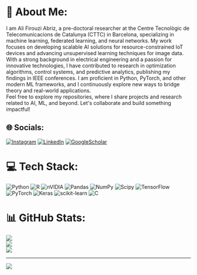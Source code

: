# 💫 About Me:
I am Ali Firouzi Abriz, a pre-doctoral researcher at the Centre Tecnològic de Telecomunicacions de Catalunya (CTTC) in Barcelona, specializing in machine learning, federated learning, and neural networks. My work focuses on developing scalable AI solutions for resource-constrained IoT devices and advancing unsupervised learning techniques for image data.<br>With a strong background in electrical engineering and a passion for innovative technologies, I have contributed to research in optimization algorithms, control systems, and predictive analytics, publishing my findings in IEEE conferences. I am proficient in Python, PyTorch, and other modern ML frameworks, and I continuously explore new ways to bridge theory and real-world applications.<br>Feel free to explore my repositories, where I share projects and research related to AI, ML, and beyond. Let's collaborate and build something impactful!<br>


## 🌐 Socials:
[![Instagram](https://img.shields.io/badge/Instagram-%23E4405F.svg?logo=Instagram&logoColor=white)](https://instagram.com/Ali_Firouzi) [![LinkedIn](https://img.shields.io/badge/LinkedIn-%230077B5.svg?logo=linkedin&logoColor=white)](https://linkedin.com/in/AliFirouziAbriz) [![GoogleScholar](https://img.shields.io/badge/Google_Scholar-4285F4?style=for-the-badge&logo=google-scholar&logoColor=white)](https://scholar.google.com/citations?user=dcVIQXoAAAAJ&hl=es&oi=ao) 

# 💻 Tech Stack:
![Python](https://img.shields.io/badge/python-3670A0?style=for-the-badge&logo=python&logoColor=ffdd54) ![R](https://img.shields.io/badge/r-%23276DC3.svg?style=for-the-badge&logo=r&logoColor=white) ![nVIDIA](https://img.shields.io/badge/cuda-000000.svg?style=for-the-badge&logo=nVIDIA&logoColor=green) ![Pandas](https://img.shields.io/badge/pandas-%23150458.svg?style=for-the-badge&logo=pandas&logoColor=white) ![NumPy](https://img.shields.io/badge/numpy-%23013243.svg?style=for-the-badge&logo=numpy&logoColor=white) ![Scipy](https://img.shields.io/badge/SciPy-%230C55A5.svg?style=for-the-badge&logo=scipy&logoColor=%white) ![TensorFlow](https://img.shields.io/badge/TensorFlow-%23FF6F00.svg?style=for-the-badge&logo=TensorFlow&logoColor=white) ![PyTorch](https://img.shields.io/badge/PyTorch-%23EE4C2C.svg?style=for-the-badge&logo=PyTorch&logoColor=white) ![Keras](https://img.shields.io/badge/Keras-%23D00000.svg?style=for-the-badge&logo=Keras&logoColor=white) ![scikit-learn](https://img.shields.io/badge/scikit--learn-%23F7931E.svg?style=for-the-badge&logo=scikit-learn&logoColor=white) ![C](https://img.shields.io/badge/c-%2300599C.svg?style=for-the-badge&logo=c&logoColor=white)
# 📊 GitHub Stats:
![](https://github-readme-stats.vercel.app/api?username=alifirouzi&theme=dark&hide_border=false&include_all_commits=false&count_private=false)<br/>
![](https://github-readme-streak-stats.herokuapp.com/?user=alifirouzi&theme=dark&hide_border=false)<br/>
![](https://github-readme-stats.vercel.app/api/top-langs/?username=alifirouzi&theme=dark&hide_border=false&include_all_commits=false&count_private=false&layout=compact)

---
[![](https://visitcount.itsvg.in/api?id=alifirouzi&icon=0&color=0)](https://visitcount.itsvg.in)

<!-- Proudly created with GPRM ( https://gprm.itsvg.in ) -->
